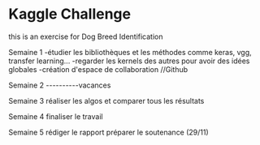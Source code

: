 # Kaggle Challenge
this is an exercise for Dog Breed Identification

Semaine 1
-étudier les bibliothèques et les méthodes comme keras, vgg, transfer learning...
-regarder les kernels des autres pour avoir des idées globales
-création d'espace de collaboration //Github

Semaine 2
----------vacances 

Semaine 3
réaliser les algos et comparer tous les résultats 

Semaine 4
finaliser le travail 

Semaine 5
rédiger le rapport
préparer le soutenance (29/11) 

